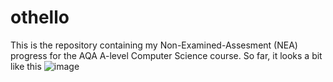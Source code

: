 # othello
This is the repository containing my Non-Examined-Assesment (NEA) progress for the AQA A-level Computer Science course. So far, it looks a bit like this ![image](https://user-images.githubusercontent.com/100051483/190808126-ca887f9c-e3cc-4810-8cc8-285ac6a607e6.png)
